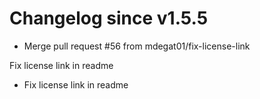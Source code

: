 # Changelog since v1.5.5
- Merge pull request #56 from mdegat01/fix-license-link

Fix license link in readme 
- Fix license link in readme 
